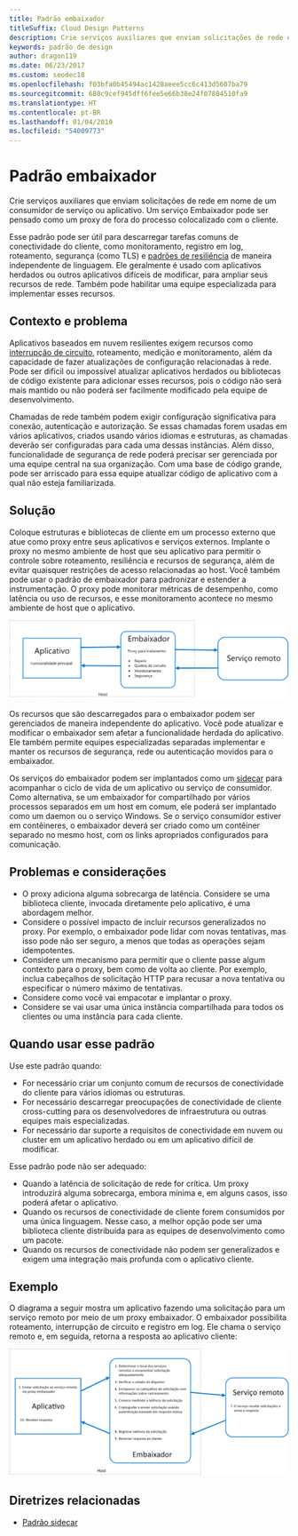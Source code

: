 ```yaml
---
title: Padrão embaixador
titleSuffix: Cloud Design Patterns
description: Crie serviços auxiliares que enviam solicitações de rede em nome de um consumidor de serviço ou aplicativo.
keywords: padrão de design
author: dragon119
ms.date: 06/23/2017
ms.custom: seodec18
ms.openlocfilehash: f03bfa0b45494ac1428aeee5cc6c413d5607ba79
ms.sourcegitcommit: 680c9cef945dff6fee5e66b38e24f07804510fa9
ms.translationtype: HT
ms.contentlocale: pt-BR
ms.lasthandoff: 01/04/2019
ms.locfileid: "54009773"
---
```

# <a name="ambassador-pattern"></a>Padrão embaixador

Crie serviços auxiliares que enviam solicitações de rede em nome de um consumidor de serviço ou aplicativo. Um serviço Embaixador pode ser pensado como um proxy de fora do processo colocalizado com o cliente.

Esse padrão pode ser útil para descarregar tarefas comuns de conectividade do cliente, como monitoramento, registro em log, roteamento, segurança (como TLS) e [padrões de resiliência][resiliency-patterns] de maneira independente de linguagem. Ele geralmente é usado com aplicativos herdados ou outros aplicativos difíceis de modificar, para ampliar seus recursos de rede. Também pode habilitar uma equipe especializada para implementar esses recursos.

## <a name="context-and-problem"></a>Contexto e problema

Aplicativos baseados em nuvem resilientes exigem recursos como [interrupção de circuito](./circuit-breaker.md), roteamento, medição e monitoramento, além da capacidade de fazer atualizações de configuração relacionadas à rede. Pode ser difícil ou impossível atualizar aplicativos herdados ou bibliotecas de código existente para adicionar esses recursos, pois o código não será mais mantido ou não poderá ser facilmente modificado pela equipe de desenvolvimento.

Chamadas de rede também podem exigir configuração significativa para conexão, autenticação e autorização. Se essas chamadas forem usadas em vários aplicativos, criados usando vários idiomas e estruturas, as chamadas deverão ser configuradas para cada uma dessas instâncias. Além disso, funcionalidade de segurança de rede poderá precisar ser gerenciada por uma equipe central na sua organização. Com uma base de código grande, pode ser arriscado para essa equipe atualizar código de aplicativo com a qual não esteja familiarizada.

## <a name="solution"></a>Solução

Coloque estruturas e bibliotecas de cliente em um processo externo que atue como proxy entre seus aplicativos e serviços externos. Implante o proxy no mesmo ambiente de host que seu aplicativo para permitir o controle sobre roteamento, resiliência e recursos de segurança, além de evitar quaisquer restrições de acesso relacionadas ao host. Você também pode usar o padrão de embaixador para padronizar e estender a instrumentação. O proxy pode monitorar métricas de desempenho, como latência ou uso de recursos, e esse monitoramento acontece no mesmo ambiente de host que o aplicativo.

![Diagrama do padrão Embaixador](./_images/ambassador.png)

Os recursos que são descarregados para o embaixador podem ser gerenciados de maneira independente do aplicativo. Você pode atualizar e modificar o embaixador sem afetar a funcionalidade herdada do aplicativo. Ele também permite equipes especializadas separadas implementar e manter os recursos de segurança, rede ou autenticação movidos para o embaixador.

Os serviços do embaixador podem ser implantados como um [sidecar](./sidecar.md) para acompanhar o ciclo de vida de um aplicativo ou serviço de consumidor. Como alternativa, se um embaixador for compartilhado por vários processos separados em um host em comum, ele poderá ser implantado como um daemon ou o serviço Windows. Se o serviço consumidor estiver em contêineres, o embaixador deverá ser criado como um contêiner separado no mesmo host, com os links apropriados configurados para comunicação.

## <a name="issues-and-considerations"></a>Problemas e considerações

- O proxy adiciona alguma sobrecarga de latência. Considere se uma biblioteca cliente, invocada diretamente pelo aplicativo, é uma abordagem melhor.
- Considere o possível impacto de incluir recursos generalizados no proxy. Por exemplo, o embaixador pode lidar com novas tentativas, mas isso pode não ser seguro, a menos que todas as operações sejam idempotentes.
- Considere um mecanismo para permitir que o cliente passe algum contexto para o proxy, bem como de volta ao cliente. Por exemplo, inclua cabeçalhos de solicitação HTTP para recusar a nova tentativa ou especificar o número máximo de tentativas.
- Considere como você vai empacotar e implantar o proxy.
- Considere se vai usar uma única instância compartilhada para todos os clientes ou uma instância para cada cliente.

## <a name="when-to-use-this-pattern"></a>Quando usar esse padrão

Use este padrão quando:

- For necessário criar um conjunto comum de recursos de conectividade do cliente para vários idiomas ou estruturas.
- For necessário descarregar preocupações de conectividade de cliente cross-cutting para os desenvolvedores de infraestrutura ou outras equipes mais especializadas.
- For necessário dar suporte a requisitos de conectividade em nuvem ou cluster em um aplicativo herdado ou em um aplicativo difícil de modificar.

Esse padrão pode não ser adequado:

- Quando a latência de solicitação de rede for crítica. Um proxy introduzirá alguma sobrecarga, embora mínima e, em alguns casos, isso poderá afetar o aplicativo.
- Quando os recursos de conectividade de cliente forem consumidos por uma única linguagem. Nesse caso, a melhor opção pode ser uma biblioteca cliente distribuída para as equipes de desenvolvimento como um pacote.
- Quando os recursos de conectividade não podem ser generalizados e exigem uma integração mais profunda com o aplicativo cliente.

## <a name="example"></a>Exemplo

O diagrama a seguir mostra um aplicativo fazendo uma solicitação para um serviço remoto por meio de um proxy embaixador. O embaixador possibilita roteamento, interrupção de circuito e registro em log. Ele chama o serviço remoto e, em seguida, retorna a resposta ao aplicativo cliente:

![Exemplo de um padrão Embaixador](./_images/ambassador-example.png)

## <a name="related-guidance"></a>Diretrizes relacionadas

- [Padrão sidecar](./sidecar.md)

<!-- links -->

[resiliency-patterns]: ./category/resiliency.md
